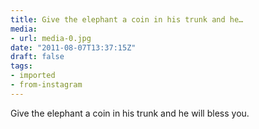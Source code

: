 ```yaml
---
title: Give the elephant a coin in his trunk and he…
media:
- url: media-0.jpg
date: "2011-08-07T13:37:15Z"
draft: false
tags:
- imported
- from-instagram
---
```

Give the elephant a coin in his trunk and he will bless you.
